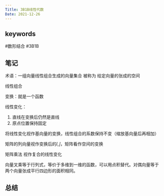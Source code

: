```yaml
---
Title: 3B1B线性代数
Date: 2021-12-26
---
```


## keywords
#数形结合 #3B1B 

## 笔记

术语：一组向量线性组合生成的向量集合 被称为 给定向量的张成的空间

线性组合

变换：就是一个函数

线性变化：
1. 直线在变换后仍然是直线
2. 原点位置保持固定

将线性变化视作基向量的变换，线性组合的系数保持不变（缩放基向量后再相加）

矩阵的列向量视作变换后的$\hat i,\hat j$，矩阵看作空间的变换

矩阵乘法 视作复合的线性变化

向量叉乘等于行列式，等价于多维到一维的函数，可以用点积替代。对偶向量等于两个向量张成平行四边形的面积相同。



## 总结